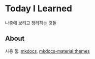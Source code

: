 # Today I Learned

나중에 보려고 정리하는 것들

## About

사용 툴: [mkdocs](mkdocs.org/), [mkdocs-material themes](https://squidfunk.github.io/mkdocs-material/)
